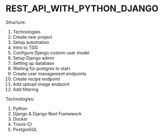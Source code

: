# REST_API_WITH_PYTHON_DJANGO

Structure:
1. Technologies
2. Create new project
3. Setup automation
4. Intro to TDD
5. Configure Django custom user model
6. Setup Django admin
7. Setting up database
8. Waiting for postgres to start
9. Create user management endpoints
10. Create recipe endpoint
11. Add upload image endpoint
12. Add filtering

Technologies:
1. Python
2. Django & Django Rest Framework
3. Docker
4. Travis-CI
5. PostgreSQL
